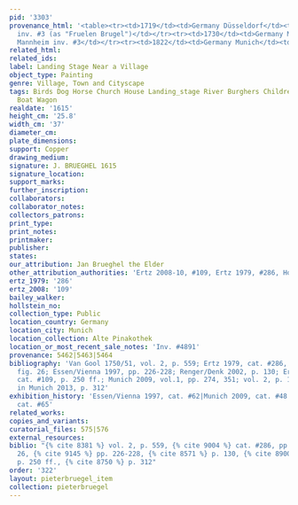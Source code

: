 ```yaml
---
pid: '3303'
provenance_html: '<table><tr><td>1719</td><td>Germany Düsseldorf</td><td>Galerie Düsseldorf
  inv. #3 (as "Fruelen Brugel")</td></tr><tr><td>1730</td><td>Germany Mannheim</td><td>Galerie
  Mannheim inv. #3</td></tr><tr><td>1822</td><td>Germany Munich</td><td>inv. #34443</td></tr></table>'
related_html:
related_ids:
label: Landing Stage Near a Village
object_type: Painting
genre: Village, Town and Cityscape
tags: Birds Dog Horse Church House Landing_stage River Burghers Children Fishermen
  Boat Wagon
realdate: '1615'
height_cm: '25.8'
width_cm: '37'
diameter_cm:
plate_dimensions:
support: Copper
drawing_medium:
signature: J. BRUEGHEL 1615
signature_location:
support_marks:
further_inscription:
collaborators:
collaborator_notes:
collectors_patrons:
print_type:
print_notes:
printmaker:
publisher:
states:
our_attribution: Jan Brueghel the Elder
other_attribution_authorities: 'Ertz 2008-10, #109, Ertz 1979, #286, Honig database'
ertz_1979: '286'
ertz_2008: '109'
bailey_walker:
hollstein_no:
collection_type: Public
location_country: Germany
location_city: Munich
location_collection: Alte Pinakothek
location_or_most_recent_sale_notes: 'Inv. #4891'
provenance: 5462|5463|5464
bibliography: 'Van Gool 1750/51, vol. 2, p. 559; Ertz 1979, cat. #286, pp. 56, 605;
  fig. 26; Essen/Vienna 1997, pp. 226-228; Renger/Denk 2002, p. 130; Ertz 2008-10,
  cat. #109, p. 250 ff.; Munich 2009, vol.1, pp. 274, 351; vol. 2, p. 182; Neumeister
  in Munich 2013, p. 312'
exhibition_history: 'Essen/Vienna 1997, cat. #62|Munich 2009, cat. #48|Munich 2013,
  cat. #65'
related_works:
copies_and_variants:
curatorial_files: 575|576
external_resources:
biblio: "{% cite 8381 %} vol. 2, p. 559, {% cite 9004 %} cat. #286, pp. 56, 605; fig.
  26, {% cite 9145 %} pp. 226-228, {% cite 8571 %} p. 130, {% cite 8900 %} cat. #109,
  p. 250 ff., {% cite 8750 %} p. 312"
order: '322'
layout: pieterbruegel_item
collection: pieterbruegel
---
```

